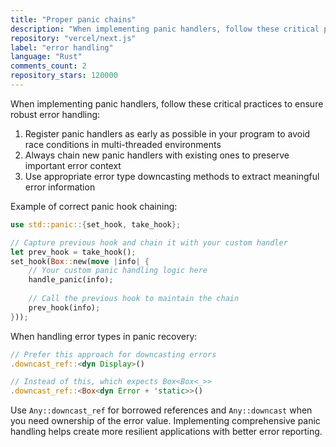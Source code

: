 ```yaml
---
title: "Proper panic chains"
description: "When implementing panic handlers, follow these critical practices to ensure robust error handling: register panic handlers early, chain new handlers with existing ones, and use appropriate error type downcasting methods."
repository: "vercel/next.js"
label: "error handling"
language: "Rust"
comments_count: 2
repository_stars: 120000
---
```


When implementing panic handlers, follow these critical practices to ensure robust error handling:

1. Register panic handlers as early as possible in your program to avoid race conditions in multi-threaded environments
2. Always chain new panic handlers with existing ones to preserve important error context
3. Use appropriate error type downcasting methods to extract meaningful error information

Example of correct panic hook chaining:

```rust
use std::panic::{set_hook, take_hook};

// Capture previous hook and chain it with your custom handler
let prev_hook = take_hook();
set_hook(Box::new(move |info| {
    // Your custom panic handling logic here
    handle_panic(info);
    
    // Call the previous hook to maintain the chain
    prev_hook(info);
}));
```

When handling error types in panic recovery:

```rust
// Prefer this approach for downcasting errors
.downcast_ref::<dyn Display>()

// Instead of this, which expects Box<Box<_>>
.downcast_ref::<Box<dyn Error + 'static>>()
```

Use `Any::downcast_ref` for borrowed references and `Any::downcast` when you need ownership of the error value. Implementing comprehensive panic handling helps create more resilient applications with better error reporting.